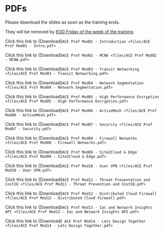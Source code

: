 # PDFs

Please download the slides as soon as the training ends.

They will be removed by <ins>EOD Friday of the week of the training</ins>. 

Click this link to {Download}`ACE Prof Mod01 - Introduction <files/ACE Prof Mod01 - Intro.pdf>`

Click this link to {Download}`ACE Prof Mod02 - MCNA <files/ACE Prof Mod02 - MCNA.pdf>`

Click this link to {Download}`ACE Prof Mod03 - Transit Networking <files/ACE Prof Mod03 - Transit Networking.pdf>`

Click this link to {Download}`ACE Prof Mod04 - Network Segmentation <files/ACE Prof Mod04 - Network Segmentation.pdf>`

Click this link to {Download}`ACE Prof Mod05 - High Performance Encryption <files/ACE Prof Mod05 - High Performance Encryption.pdf>`

Click this link to {Download}`ACE Prof Mod06 - ActiveMesh <files/ACE Prof Mod06 - ActiveMesh.pdf>`

Click this link to {Download}`ACE Prof Mod07 - Security <files/ACE Prof Mod07 - Security.pdf>`

Click this link to {Download}`ACE Prof Mod08 - Firewall Networks <files/ACE Prof Mod08 - Firewall Networks.pdf>`

Click this link to {Download}`ACE Prof Mod09 - Site2Cloud & Edge <files/ACE Prof Mod09 - Site2Cloud & Edge.pdf>`

Click this link to {Download}`ACE Prof Mod10 - User VPN <files/ACE Prof Mod10 - User VPN.pdf>`

Click this link to {Download}`ACE Prof Mod11 - Threat Preventation and CostIQ <files/ACE Prof Mod11 - Threat Prevention and CostIQ.pdf>`

Click this link to {Download}`ACE Prof Mod12 - Distributed Cloud Firewall <files/ACE Prof Mod12 - Distributed Cloud Firewall.pdf>`

Click this link to {Download}`ACE Prof Mod13 - Iac and Network Insights API <files/ACE Prof Mod13 - Iac and Network Insights API.pdf>`

Click this link to {Download}` ACE Prof Mod14 - Lets Design Together <files/ACE Prof Mod14 - Lets Design Together.pdf>`